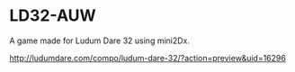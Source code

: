 # LD32-AUW

A game made for Ludum Dare 32 using mini2Dx.

http://ludumdare.com/compo/ludum-dare-32/?action=preview&uid=16296
